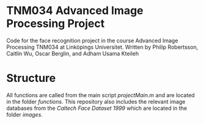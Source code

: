 # TNM034 Advanced Image Processing Project
Code for the face recognition project in the course Advanced Image Processing TNM034 at Linköpings Universitet.
Written by Philip Robertsson, Caitlin Wu, Oscar Berglin, and Adham Usama Kteileh

# Structure
All functions are called from the main script *projectMain.m* and are located in the folder *functions*.
This repository also includes the relevant image databases from the *Caltech Face Dataset 1999* which are located
in the folder *images*.
